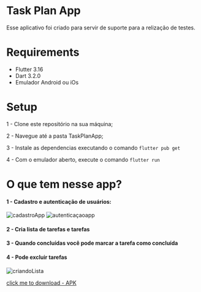 # Task Plan App

Esse aplicativo foi criado para servir de suporte para a relização de testes.

# Requirements

- Flutter 3.16
- Dart  3.2.0
- Emulador Android ou iOs

# Setup


1 -  Clone este repositório na sua máquina;

2 -  Navegue até a pasta TaskPlanApp;

3 - Instale as dependencias executando o comando `flutter pub get`

4 - Com o emulador aberto, execute o comando `flutter run`


# O que tem nesse app? 

#### 1 - Cadastro e autenticação de usuários: 

![cadastroApp](https://github.com/thamyresmoraes/TaskPlanApp/assets/23202661/a570d5be-3de7-4a30-b14c-4ee2d405c760)
![autenticaçaoapp](https://github.com/thamyresmoraes/TaskPlanApp/assets/23202661/0fc4e449-4e7a-4582-a8f5-7e71b70dc16d)


#### 2 -  Cria lista de tarefas e tarefas
#### 3 - Quando concluídas você pode marcar a tarefa como concluída 
#### 4 - Pode excluir tarefas 

![criandoLista](https://github.com/thamyresmoraes/TaskPlanApp/assets/23202661/80d09c98-7a6e-4b93-9247-2000be9892d2)




[click me to download - APK](https://github.com/thamyresmoraes/TaskPlanApp/suites/18358739727/artifacts/1062789094)

 


 
